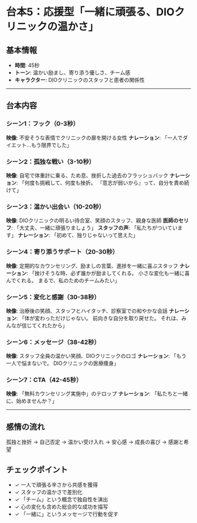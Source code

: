 # 台本5：応援型「一緒に頑張る、DIOクリニックの温かさ」

## 基本情報
- **時間**: 45秒
- **トーン**: 温かい励まし、寄り添う優しさ、チーム感
- **キャラクター**: DIOクリニックのスタッフと患者の関係性

---

## 台本内容

### シーン1：フック（0-3秒）
**映像**: 不安そうな表情でクリニックの扉を開ける女性
**ナレーション**: 
「一人でダイエット...もう限界でした」

### シーン2：孤独な戦い（3-10秒）
**映像**: 自宅で体重計に乗る、ため息、挫折した過去のフラッシュバック
**ナレーション**: 
「何度も挑戦して、何度も挫折。
『意志が弱いから』って、自分を責め続けて」

### シーン3：温かい出会い（10-20秒）
**映像**: DIOクリニックの明るい待合室、笑顔のスタッフ、親身な医師
**医師のセリフ**: 
「大丈夫、一緒に頑張りましょう」
**スタッフの声**: 
「私たちがついています」
**ナレーション**: 
「初めて、独りじゃないって思えた」

### シーン4：寄り添うサポート（20-30秒）
**映像**: 定期的なカウンセリング、励ましの言葉、進捗を一緒に喜ぶスタッフ
**ナレーション**: 
「挫けそうな時、必ず誰かが励ましてくれる。
小さな変化も一緒に喜んでくれる。
まるで、私のためのチームみたい」

### シーン5：変化と感謝（30-38秒）
**映像**: 治療後の笑顔、スタッフとハイタッチ、診察室での和やかな会話
**ナレーション**: 
「体が変わっただけじゃない。
前向きな自分を取り戻せた。
それは、みんなが信じてくれたから」

### シーン6：メッセージ（38-42秒）
**映像**: スタッフ全員の温かい笑顔、DIOクリニックのロゴ
**ナレーション**: 
「もう一人で悩まないで。
DIOクリニックの医療痩身」

### シーン7：CTA（42-45秒）
**映像**: 「無料カウンセリング実施中」のテロップ
**ナレーション**: 
「私たちと一緒に、始めませんか？」

---

## 感情の流れ
孤独と挫折 → 自己否定 → 温かい受け入れ → 安心感 → 成長の喜び → 感謝と希望

## チェックポイント
- ✓ 一人で頑張る辛さから共感を獲得
- ✓ スタッフの温かさで差別化
- ✓ 「チーム」という概念で独自性を演出
- ✓ 心の変化も含めた総合的な成功を描写
- ✓ 「一緒に」というメッセージで行動を促す